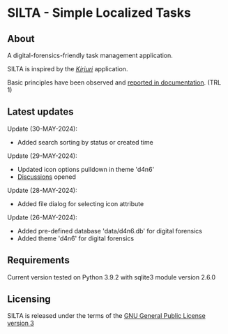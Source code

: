 # SILTA - Simple Localized Tasks

## About
A digital-forensics-friendly task management application.

SILTA is inspired by the [*Kirjuri*](https://github.com/AnttiKurittu/kirjuri) application.

Basic principles have been observed and [reported in documentation](https://github.com/muonato/silta/wiki/). (TRL 1)

## Latest updates
Update (30-MAY-2024):
- Added search sorting by status or created time

Update (29-MAY-2024):
  - Updated icon options pulldown in theme 'd4n6'
  - [Discussions](https://github.com/muonato/silta/discussions) opened

Update (28-MAY-2024):
  - Added file dialog for selecting icon attribute

Update (26-MAY-2024):
  - Added pre-defined database 'data/d4n6.db' for digital forensics
  - Added theme 'd4n6' for digital forensics

## Requirements
Current version tested on Python 3.9.2 with sqlite3 module version 2.6.0

## Licensing
SILTA is released under the terms of the [GNU General Public License version 3](https://www.gnu.org/licenses/gpl-3.0.en.html)
